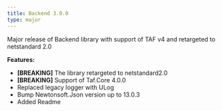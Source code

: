 ```yaml
---
title: Backend 3.0.0
type: major
---
```


Major release of Backend library with support of TAF v4 and retargeted to netstandard 2.0

**Features:**

* **[BREAKING]** The library retargeted to netstandard2.0
* **[BREAKING]** Support of Taf.Core 4.0.0
* Replaced legacy logger with ULog
* Bump Newtonsoft.Json version up to 13.0.3
* Added Readme
